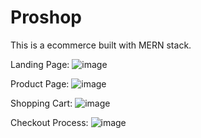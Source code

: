 # Proshop
This is a ecommerce built with MERN stack.

Landing Page:
![image](https://user-images.githubusercontent.com/77380159/169495359-0e0cd701-9337-4a16-adca-daee40ce7978.png)

Product Page:
![image](https://user-images.githubusercontent.com/77380159/169495475-cc1152d4-eb5b-499a-ab88-69d851e3368d.png)

Shopping Cart:
![image](https://user-images.githubusercontent.com/77380159/169495727-2200db75-87cf-4734-b600-3a06c92c1642.png)

Checkout Process:
![image](https://user-images.githubusercontent.com/77380159/169495887-b39e4763-0435-4d2f-8536-a2cd55822f7d.png)
